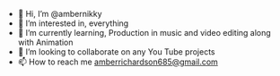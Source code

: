 - 👋 Hi, I’m @ambernikky
- 👀 I’m interested in, everything
- 🌱 I’m currently learning, Production in music and video editing along with Animation
- 💞️ I’m looking to collaborate on any You Tube projects
- 📫 How to reach me amberrichardson685@gmail.com

<!---
ambernikky/ambernikky is a ✨ special ✨ repository because its `README.md` (this file) appears on your GitHub profile.
You can click the Preview link to take a look at your changes.
--->
